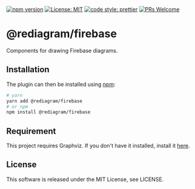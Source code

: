 [![npm version](https://badge.fury.io/js/%40rediagram%2Ffirebase.svg)](https://badge.fury.io/js/%40rediagram%2Ffirebase)
[![License: MIT](https://img.shields.io/badge/License-MIT-yellow.svg)](https://opensource.org/licenses/MIT)
[![code style: prettier](https://img.shields.io/badge/code_style-prettier-ff69b4.svg)](https://github.com/prettier/prettier)
[![PRs Welcome](https://img.shields.io/badge/PRs-welcome-brightgreen.svg)](http://makeapullrequest.com)

# @rediagram/firebase

Components for drawing Firebase diagrams.

## Installation

The plugin can then be installed using [npm](https://www.npmjs.com/):

```bash
# yarn
yarn add @rediagram/firebase
# or npm
npm install @rediagram/firebase
```

## Requirement

This project requires Graphviz.
If you don't have it installed, install it [here](https://graphviz.gitlab.io/download/).

## License

This software is released under the MIT License, see LICENSE.
